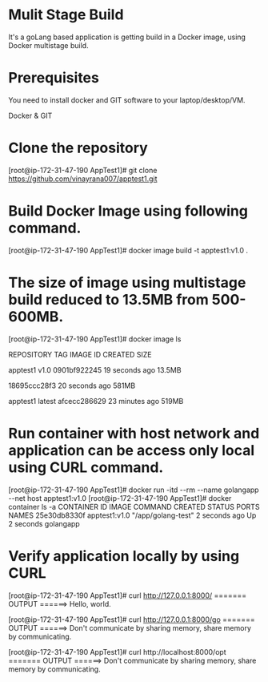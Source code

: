 # Mulit Stage Build

It's a goLang based application is getting build in a Docker image, using Docker multistage build.

# Prerequisites 
You need to install docker and GIT software to your laptop/desktop/VM.

Docker & GIT

# Clone the repository

[root@ip-172-31-47-190 AppTest1]# git clone https://github.com/vinayrana007/apptest1.git

# Build Docker Image using following command.

[root@ip-172-31-47-190 AppTest1]# docker image build -t apptest1:v1.0 .

# The size of image using multistage build reduced to 13.5MB from 500-600MB.

[root@ip-172-31-47-190 AppTest1]# docker image ls


REPOSITORY                   TAG                 IMAGE ID            CREATED             SIZE

apptest1                     v1.0                0901bf922245        19 seconds ago      13.5MB

<none>                       <none>              18695ccc28f3        20 seconds ago      581MB

apptest1                     latest              afcecc286629        23 minutes ago      519MB

# Run container with host network and application can be access only local using CURL command.

[root@ip-172-31-47-190 AppTest1]# docker run -itd --rm --name golangapp --net host apptest1:v1.0
[root@ip-172-31-47-190 AppTest1]# docker container ls -a
CONTAINER ID        IMAGE               COMMAND              CREATED             STATUS              PORTS               NAMES
25e30db8330f        apptest1:v1.0       "/app/golang-test"   2 seconds ago       Up 2 seconds                            golangapp

# Verify application locally by using CURL

[root@ip-172-31-47-190 AppTest1]#  curl http://127.0.0.1:8000/ ======= OUTPUT ======>
Hello, world.

[root@ip-172-31-47-190 AppTest1]#  curl http://127.0.0.1:8000/go ======= OUTPUT ======>
Don't communicate by sharing memory, share memory by communicating.

[root@ip-172-31-47-190 AppTest1]# curl http://localhost:8000/opt ======= OUTPUT ======>
Don't communicate by sharing memory, share memory by communicating.
